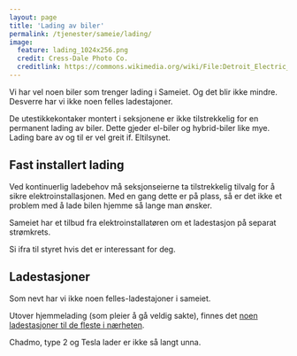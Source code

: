 ```yaml
---
layout: page
title: 'Lading av biler'
permalink: /tjenester/sameie/lading/
image:
  feature: lading_1024x256.png
  credit: Cress-Dale Photo Co.
  creditlink: https://commons.wikimedia.org/wiki/File:Detroit_Electric_car_charging.png
---
```

Vi har vel noen biler som trenger lading i Sameiet. Og det blir ikke mindre. Desverre har vi ikke noen felles ladestajoner.

De utestikkekontaker montert i seksjonene er ikke tilstrekkelig for en permanent lading av biler. Dette gjeder el-biler og hybrid-biler like mye. Lading bare av og til er vel greit if. Eltilsynet.


## Fast installert lading

Ved kontinuerlig ladebehov må seksjonseierne ta tilstrekkelig tilvalg for å sikre elektroinstallasjonen. Med en gang dette er på plass, så er det ikke et problem med å lade bilen hjemme så lange man ønsker.

Sameiet har et tilbud fra elektroinstallatøren om et ladestasjon på separat strømkrets.

Si ifra til styret hvis det er interessant for deg.


## Ladestasjoner

Som nevt har vi ikke noen felles-ladestajoner i sameiet.

Utover hjemmelading (som pleier å gå veldig sakte), finnes det [noen ladestasjoner til de fleste i nærheten](https://www.ladestasjoner.no/kart/?lat=59.7478871&lng=10.274195400000053&location=false&name=Linnesstranda%20barnehage,%20Linnesstranda,%20Lier,%20Norway).

Chadmo, type 2 og Tesla lader er ikke så langt unna.
